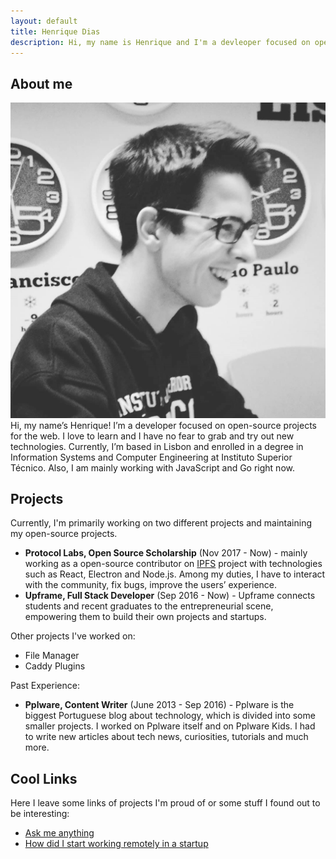 ```yaml
---
layout: default
title: Henrique Dias
description: Hi, my name is Henrique and I'm a devleoper focused on open-source projects and on the web. I'm really excited about new technologies.
---
```


## About me

<img id="pic" src="./img/me.jpg">
Hi, my name’s Henrique! I’m a developer focused on open-source projects for the web. I love to learn and I have no fear to grab and try out new technologies. Currently, I’m based in Lisbon and enrolled in a degree in Information Systems and Computer Engineering at Instituto Superior Técnico. Also, I am mainly working with JavaScript and Go right now.

## Projects

Currently, I'm primarily working on two different projects and maintaining my open-source projects.

+ **Protocol Labs, Open Source Scholarship** (Nov 2017 - Now) - mainly working as a open-source contributor on [IPFS](https://ipfs.io) project with technologies such as React, Electron and Node.js. Among my duties, I have to interact with the community, fix bugs, improve the users’ experience.
+ **Upframe, Full Stack Developer** (Sep 2016 - Now) - Upframe connects students and recent graduates to the entrepreneurial scene, empowering them to build their own projects and startups.

Other projects I've worked on:

+ File Manager
+ Caddy Plugins

Past Experience:

+ **Pplware, Content Writer** (June 2013 - Sep 2016) - Pplware is the biggest Portuguese blog about technology,
which is divided into some smaller projects. I worked on Pplware itself and on Pplware Kids. I had to write new
articles about tech news, curiosities, tutorials and much more.

## Cool Links

Here I leave some links of projects I'm proud of or some stuff I found out to be interesting:

+ [Ask me anything](https://github.com/hacdias/ama)
+ [How did I start working remotely in a startup](https://medium.com/@hacdias/how-to-work-remotely-in-a-startup-3e35c59f2d3e)